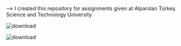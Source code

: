 --> I created this repository for assignments given at Alparslan Türkeş Science and Technology University 






![download](https://user-images.githubusercontent.com/108901980/226673452-94513605-5bac-4228-928a-6af0a9ca7f34.png)






![download](https://user-images.githubusercontent.com/108901980/226673543-46c794ca-4cc9-402e-8b7e-c0fe7e577fc3.jpg)



